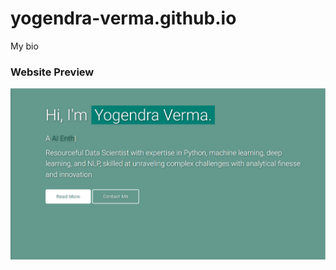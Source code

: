 # yogendra-verma.github.io
My bio
### Website Preview
<p align="center"> 
  <kbd>
    <a href="https://yogendra-verma.github.io" target="_blank"><img src="examples/preview.png">
  </a>
  </kbd>
</p>

